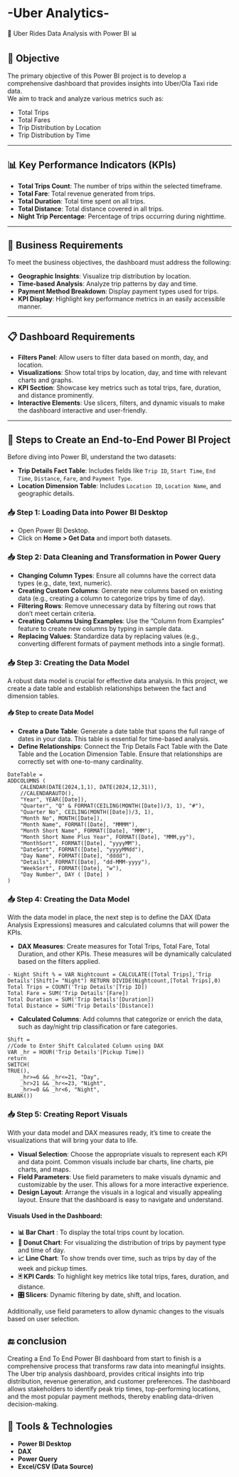 # -Uber Analytics-
 🚕 Uber Rides Data Analysis with Power BI 📊


## 📌 Objective

The primary objective of this Power BI project is to develop a comprehensive dashboard that provides insights into Uber/Ola Taxi ride data.  
We aim to track and analyze various metrics such as:

- Total Trips  
- Total Fares  
- Trip Distribution by Location  
- Trip Distribution by Time  

---

## 📊 Key Performance Indicators (KPIs)

- **Total Trips Count**: The number of trips within the selected timeframe.  
- **Total Fare**: Total revenue generated from trips.  
- **Total Duration**: Total time spent on all trips.  
- **Total Distance**: Total distance covered in all trips.  
- **Night Trip Percentage**: Percentage of trips occurring during nighttime.  

---

## 🏢 Business Requirements

To meet the business objectives, the dashboard must address the following:

- **Geographic Insights**: Visualize trip distribution by location.  
- **Time-based Analysis**: Analyze trip patterns by day and time.  
- **Payment Method Breakdown**: Display payment types used for trips.  
- **KPI Display**: Highlight key performance metrics in an easily accessible manner.  

---

## 📋 Dashboard Requirements

- **Filters Panel**: Allow users to filter data based on month, day, and location.  
- **Visualizations**: Show total trips by location, day, and time with relevant charts and graphs.  
- **KPI Section**: Showcase key metrics such as total trips, fare, duration, and distance prominently.  
- **Interactive Elements**: Use slicers, filters, and dynamic visuals to make the dashboard interactive and user-friendly.  

---

## 🔄 Steps to Create an End-to-End Power BI Project

Before diving into Power BI, understand the two datasets:

- **Trip Details Fact Table**: Includes fields like `Trip ID`, `Start Time`, `End Time`, `Distance`, `Fare`, and `Payment Type`.
- **Location Dimension Table**: Includes `Location ID`, `Location Name`, and geographic details.

### 📥 Step 1: Loading Data into Power BI Desktop
- Open Power BI Desktop.
- Click on **Home > Get Data** and import both datasets.

### 📥 Step 2: Data Cleaning and Transformation in Power Query
- **Changing Column Types**: Ensure all columns have the correct data types (e.g., date, text, numeric).
- **Creating Custom Columns**: Generate new columns based on existing data (e.g., creating a column to categorize trips by time of day).
- **Filtering Rows**: Remove unnecessary data by filtering out rows that don’t meet certain criteria.
- **Creating Columns Using Examples**: Use the “Column from Examples” feature to create new columns by typing in sample data.
- **Replacing Values**: Standardize data by replacing values (e.g., converting different formats of payment methods into a single format).

### 📥 Step 3: Creating the Data Model

A robust data model is crucial for effective data analysis. In this project, we create a date table and establish relationships between the fact and dimension tables.

#### 📥 Step to create Data Model

- **Create a Date Table**: Generate a date table that spans the full range of dates in your data. This table is essential for time-based analysis.
- **Define Relationships**: Connect the Trip Details Fact Table with the Date Table and the Location Dimension Table. Ensure that relationships are correctly set with one-to-many cardinality.

```dax
DateTable = 
ADDCOLUMNS (
    CALENDAR(DATE(2024,1,1), DATE(2024,12,31)),
    //CALENDARAUTO(),
    "Year", YEAR([Date]),
    "Quarter", "Q" & FORMAT(CEILING(MONTH([Date])/3, 1), "#"),
    "Quarter No", CEILING(MONTH([Date])/3, 1),
    "Month No", MONTH([Date]),
    "Month Name", FORMAT([Date], "MMMM"),
    "Month Short Name", FORMAT([Date], "MMM"),
    "Month Short Name Plus Year", FORMAT([Date], "MMM,yy"),
    "MonthSort", FORMAT([Date], "yyyyMM"),
    "DateSort", FORMAT([Date], "yyyyMMdd"),
    "Day Name", FORMAT([Date], "dddd"),
    "Details", FORMAT([Date], "dd-MMM-yyyy"),
    "WeekSort", FORMAT([Date], "w"),
    "Day Number", DAY ( [Date] )
)
```

### 📥 Step 4: Creating the Data Model
With the data model in place, the next step is to define the DAX (Data Analysis Expressions) measures and calculated columns that will power the KPIs.
- **DAX Measures**: Create measures for Total Trips, Total Fare, Total Duration, and other KPIs. These measures will be dynamically calculated based on the filters applied.

```
- Night Shift % = VAR Nightcount = CALCULATE([Total Trips],'Trip Details'[Shift]= "Night") RETURN DIVIDE(Nightcount,[Total Trips],0)
Total Trips = COUNT('Trip Details'[Trip ID])
Total Fare = SUM('Trip Details'[Fare])
Total Duration = SUM('Trip Details'[Duration])
Total Distance = SUM('Trip Details'[Distance])
```
- **Calculated Columns**: Add columns that categorize or enrich the data, such as day/night trip classification or fare categories.
```
Shift = 
//Code to Enter Shift Calculated Column using DAX
VAR _hr = HOUR('Trip Details'[Pickup Time])
return
SWITCH(
TRUE(),
    _hr>=6 && _hr<=21, "Day",
    _hr>21 && _hr<=23, "Night",
    _hr>=0 && _hr<6, "Night",
BLANK())
```

### 📥 Step 5: Creating Report Visuals
With your data model and DAX measures ready, it’s time to create the visualizations that will bring your data to life.

- **Visual Selection**: Choose the appropriate visuals to represent each KPI and data point. Common visuals include bar charts, line charts, pie charts, and maps.
- **Field Parameters**: Use field parameters to make visuals dynamic and customizable by the user. This allows for a more interactive experience.
- **Design Layout**: Arrange the visuals in a logical and visually appealing layout. Ensure that the dashboard is easy to navigate and understand.

#### Visuals Used in the Dashboard:

- **📊 Bar Chart**	: To display the total trips count by location.
- **🍩 Donut Chart**: For visualizing the distribution of trips by payment type and time of day.
- **📈 Line Chart**: To show trends over time, such as trips by day of the week and pickup times.
- **🃏 KPI Cards**: To highlight key metrics like total trips, fares, duration, and distance.
- **🎛️ Slicers**:  Dynamic filtering by date, shift, and location.

Additionally, use field parameters to allow dynamic changes to the visuals based on user selection.

## 🔚 conclusion

Creating a End To End Power BI dashboard from start to finish is a comprehensive process that transforms raw data into meaningful insights. The Uber trip analysis dashboard, provides critical insights into trip distribution, revenue generation, and customer preferences. The dashboard allows stakeholders to identify peak trip times, top-performing locations, and the most popular payment methods, thereby enabling data-driven decision-making.


## 🚀 Tools & Technologies
 - **Power BI Desktop**
 -  **DAX**
 - **Power Query**
 - **Excel/CSV (Data Source)**
